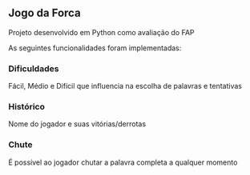 ## Jogo da Forca
Projeto desenvolvido em Python como avaliação do FAP

As seguintes funcionalidades foram implementadas:

### Dificuldades
Fácil, Médio e Difícil que influencia na escolha de palavras e tentativas
### Histórico
Nome do jogador e suas vitórias/derrotas
### Chute
É possível ao jogador chutar a palavra completa a qualquer momento

